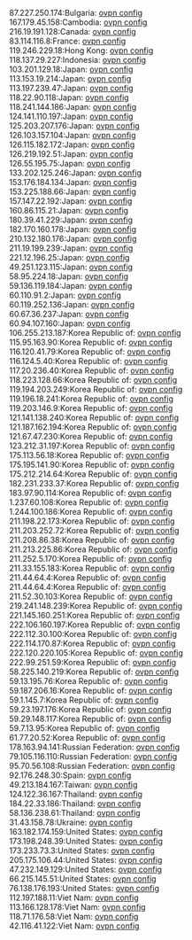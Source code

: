 87.227.250.174:Bulgaria: [ovpn config](vpn/87_227_250_174.ovpn)  
167.179.45.158:Cambodia: [ovpn config](vpn/167_179_45_158.ovpn)  
216.19.191.128:Canada: [ovpn config](vpn/216_19_191_128.ovpn)  
83.114.116.8:France: [ovpn config](vpn/83_114_116_8.ovpn)  
119.246.229.18:Hong Kong: [ovpn config](vpn/119_246_229_18.ovpn)  
118.137.29.227:Indonesia: [ovpn config](vpn/118_137_29_227.ovpn)  
103.201.129.18:Japan: [ovpn config](vpn/103_201_129_18.ovpn)  
113.153.19.214:Japan: [ovpn config](vpn/113_153_19_214.ovpn)  
113.197.239.47:Japan: [ovpn config](vpn/113_197_239_47.ovpn)  
118.22.90.118:Japan: [ovpn config](vpn/118_22_90_118.ovpn)  
118.241.144.186:Japan: [ovpn config](vpn/118_241_144_186.ovpn)  
124.141.110.197:Japan: [ovpn config](vpn/124_141_110_197.ovpn)  
125.203.207.176:Japan: [ovpn config](vpn/125_203_207_176.ovpn)  
126.103.157.104:Japan: [ovpn config](vpn/126_103_157_104.ovpn)  
126.115.182.172:Japan: [ovpn config](vpn/126_115_182_172.ovpn)  
126.219.192.51:Japan: [ovpn config](vpn/126_219_192_51.ovpn)  
126.55.195.75:Japan: [ovpn config](vpn/126_55_195_75.ovpn)  
133.202.125.246:Japan: [ovpn config](vpn/133_202_125_246.ovpn)  
153.176.184.134:Japan: [ovpn config](vpn/153_176_184_134.ovpn)  
153.225.188.66:Japan: [ovpn config](vpn/153_225_188_66.ovpn)  
157.147.22.192:Japan: [ovpn config](vpn/157_147_22_192.ovpn)  
160.86.115.21:Japan: [ovpn config](vpn/160_86_115_21.ovpn)  
180.39.41.229:Japan: [ovpn config](vpn/180_39_41_229.ovpn)  
182.170.160.178:Japan: [ovpn config](vpn/182_170_160_178.ovpn)  
210.132.180.176:Japan: [ovpn config](vpn/210_132_180_176.ovpn)  
211.19.199.239:Japan: [ovpn config](vpn/211_19_199_239.ovpn)  
221.12.196.25:Japan: [ovpn config](vpn/221_12_196_25.ovpn)  
49.251.123.115:Japan: [ovpn config](vpn/49_251_123_115.ovpn)  
58.95.224.18:Japan: [ovpn config](vpn/58_95_224_18.ovpn)  
59.136.119.184:Japan: [ovpn config](vpn/59_136_119_184.ovpn)  
60.110.91.2:Japan: [ovpn config](vpn/60_110_91_2.ovpn)  
60.119.252.136:Japan: [ovpn config](vpn/60_119_252_136.ovpn)  
60.67.36.237:Japan: [ovpn config](vpn/60_67_36_237.ovpn)  
60.94.107.160:Japan: [ovpn config](vpn/60_94_107_160.ovpn)  
106.255.213.187:Korea Republic of: [ovpn config](vpn/106_255_213_187.ovpn)  
115.95.163.90:Korea Republic of: [ovpn config](vpn/115_95_163_90.ovpn)  
116.120.41.79:Korea Republic of: [ovpn config](vpn/116_120_41_79.ovpn)  
116.124.5.40:Korea Republic of: [ovpn config](vpn/116_124_5_40.ovpn)  
117.20.236.40:Korea Republic of: [ovpn config](vpn/117_20_236_40.ovpn)  
118.223.128.66:Korea Republic of: [ovpn config](vpn/118_223_128_66.ovpn)  
119.194.203.249:Korea Republic of: [ovpn config](vpn/119_194_203_249.ovpn)  
119.196.18.241:Korea Republic of: [ovpn config](vpn/119_196_18_241.ovpn)  
119.203.146.9:Korea Republic of: [ovpn config](vpn/119_203_146_9.ovpn)  
121.141.138.240:Korea Republic of: [ovpn config](vpn/121_141_138_240.ovpn)  
121.187.162.194:Korea Republic of: [ovpn config](vpn/121_187_162_194.ovpn)  
121.67.47.230:Korea Republic of: [ovpn config](vpn/121_67_47_230.ovpn)  
123.212.31.197:Korea Republic of: [ovpn config](vpn/123_212_31_197.ovpn)  
175.113.56.18:Korea Republic of: [ovpn config](vpn/175_113_56_18.ovpn)  
175.195.141.90:Korea Republic of: [ovpn config](vpn/175_195_141_90.ovpn)  
175.212.214.64:Korea Republic of: [ovpn config](vpn/175_212_214_64.ovpn)  
182.231.233.37:Korea Republic of: [ovpn config](vpn/182_231_233_37.ovpn)  
183.97.90.114:Korea Republic of: [ovpn config](vpn/183_97_90_114.ovpn)  
1.237.60.108:Korea Republic of: [ovpn config](vpn/1_237_60_108.ovpn)  
1.244.100.186:Korea Republic of: [ovpn config](vpn/1_244_100_186.ovpn)  
211.198.22.173:Korea Republic of: [ovpn config](vpn/211_198_22_173.ovpn)  
211.203.252.72:Korea Republic of: [ovpn config](vpn/211_203_252_72.ovpn)  
211.208.86.38:Korea Republic of: [ovpn config](vpn/211_208_86_38.ovpn)  
211.213.225.86:Korea Republic of: [ovpn config](vpn/211_213_225_86.ovpn)  
211.252.5.170:Korea Republic of: [ovpn config](vpn/211_252_5_170.ovpn)  
211.33.155.183:Korea Republic of: [ovpn config](vpn/211_33_155_183.ovpn)  
211.44.64.4:Korea Republic of: [ovpn config](vpn/211_44_64_4.ovpn)  
211.44.64.4:Korea Republic of: [ovpn config](vpn/211_44_64_4.ovpn)  
211.52.30.103:Korea Republic of: [ovpn config](vpn/211_52_30_103.ovpn)  
219.241.148.239:Korea Republic of: [ovpn config](vpn/219_241_148_239.ovpn)  
221.145.160.251:Korea Republic of: [ovpn config](vpn/221_145_160_251.ovpn)  
222.106.160.197:Korea Republic of: [ovpn config](vpn/222_106_160_197.ovpn)  
222.112.30.100:Korea Republic of: [ovpn config](vpn/222_112_30_100.ovpn)  
222.114.170.87:Korea Republic of: [ovpn config](vpn/222_114_170_87.ovpn)  
222.120.220.105:Korea Republic of: [ovpn config](vpn/222_120_220_105.ovpn)  
222.99.251.59:Korea Republic of: [ovpn config](vpn/222_99_251_59.ovpn)  
58.225.140.219:Korea Republic of: [ovpn config](vpn/58_225_140_219.ovpn)  
59.13.195.76:Korea Republic of: [ovpn config](vpn/59_13_195_76.ovpn)  
59.187.206.16:Korea Republic of: [ovpn config](vpn/59_187_206_16.ovpn)  
59.1.145.7:Korea Republic of: [ovpn config](vpn/59_1_145_7.ovpn)  
59.23.197.176:Korea Republic of: [ovpn config](vpn/59_23_197_176.ovpn)  
59.29.148.117:Korea Republic of: [ovpn config](vpn/59_29_148_117.ovpn)  
59.7.13.95:Korea Republic of: [ovpn config](vpn/59_7_13_95.ovpn)  
61.77.20.52:Korea Republic of: [ovpn config](vpn/61_77_20_52.ovpn)  
178.163.94.141:Russian Federation: [ovpn config](vpn/178_163_94_141.ovpn)  
79.105.116.110:Russian Federation: [ovpn config](vpn/79_105_116_110.ovpn)  
95.70.56.108:Russian Federation: [ovpn config](vpn/95_70_56_108.ovpn)  
92.176.248.30:Spain: [ovpn config](vpn/92_176_248_30.ovpn)  
49.213.184.167:Taiwan: [ovpn config](vpn/49_213_184_167.ovpn)  
124.122.36.167:Thailand: [ovpn config](vpn/124_122_36_167.ovpn)  
184.22.33.186:Thailand: [ovpn config](vpn/184_22_33_186.ovpn)  
58.136.238.61:Thailand: [ovpn config](vpn/58_136_238_61.ovpn)  
31.43.158.78:Ukraine: [ovpn config](vpn/31_43_158_78.ovpn)  
163.182.174.159:United States: [ovpn config](vpn/163_182_174_159.ovpn)  
173.198.248.39:United States: [ovpn config](vpn/173_198_248_39.ovpn)  
173.233.73.3:United States: [ovpn config](vpn/173_233_73_3.ovpn)  
205.175.106.44:United States: [ovpn config](vpn/205_175_106_44.ovpn)  
47.232.149.129:United States: [ovpn config](vpn/47_232_149_129.ovpn)  
66.215.145.51:United States: [ovpn config](vpn/66_215_145_51.ovpn)  
76.138.176.193:United States: [ovpn config](vpn/76_138_176_193.ovpn)  
112.197.188.11:Viet Nam: [ovpn config](vpn/112_197_188_11.ovpn)  
113.166.128.178:Viet Nam: [ovpn config](vpn/113_166_128_178.ovpn)  
118.71.176.58:Viet Nam: [ovpn config](vpn/118_71_176_58.ovpn)  
42.116.41.122:Viet Nam: [ovpn config](vpn/42_116_41_122.ovpn)  
